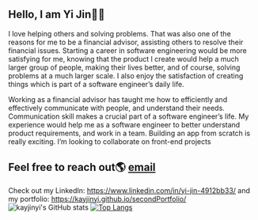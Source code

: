 ## Hello, I am Yi Jin👋😄

I love helping others and solving problems. That was also one of the reasons for me to be a financial advisor, assisting others to resolve their financial issues. Starting a career in software engineering would be more satisfying for me, knowing that the product I create would help a much larger group of people, making their lives better, and of course, solving problems at a much larger scale. I also enjoy the satisfaction of creating things which is part of a software engineer’s daily life. 
 
Working as a financial advisor has taught me how to efficiently and effectively communicate with people, and understand their needs. Communication skill makes a crucial part of a software engineer’s life. My experience would help me as a software engineer to better understand product requirements, and work in a team. Building an app from scratch is really exciting. I’m looking to collaborate on front-end projects 



## Feel free to reach out🌎 [email](mailto:kayjinyi@gmail.com)

Check out my LinkedIn:  https://www.linkedin.com/in/yi-jin-4912bb33/ and my portfolio:  https://kayjinyi.github.io/secondPortfolio/<br>
![kayjinyi's GitHub stats](https://github-readme-stats.vercel.app/api?username=kayjinyi&show_icons=true&theme=tokyonight)
[![Top Langs](https://github-readme-stats.vercel.app/api/top-langs/?username=kayjinyi&layout=compact&show_icons=true&theme=panda)](https://github.com/anuraghazra/github-readme-stats)

